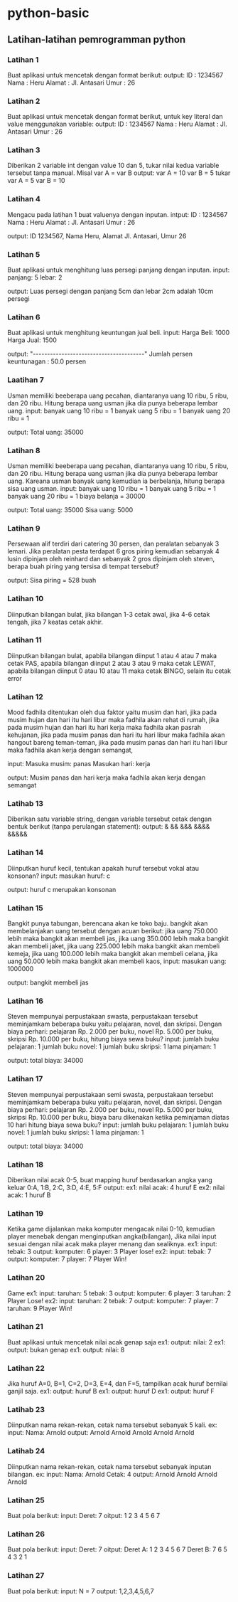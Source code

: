 # python-basic

## Latihan-latihan pemrogramman python

### Latihan 1

Buat aplikasi untuk mencetak dengan format berikut:
output:
ID : 1234567
Nama : Heru
Alamat : Jl. Antasari
Umur : 26

### Latihan 2

Buat aplikasi untuk mencetak dengan format berikut, untuk key literal dan value menggunakan variable:
output:
ID : 1234567
Nama : Heru
Alamat : Jl. Antasari
Umur : 26

### Latihan 3

Diberikan 2 variable int dengan value 10 dan 5, tukar nilai kedua variable tersebut tanpa manual. Misal var A = var B
output:
var A = 10
var B = 5
tukar
var A = 5
var B = 10

### Latihan 4

Mengacu pada latihan 1 buat valuenya dengan inputan.
intput:
ID : 1234567
Nama : Heru
Alamat : Jl. Antasari
Umur : 26

output:
ID 1234567, Nama Heru, Alamat Jl. Antasari, Umur 26

### Latihan 5

Buat aplikasi untuk menghitung luas persegi panjang dengan inputan.
input:
panjang: 5
lebar: 2

output:
Luas persegi dengan panjang 5cm dan lebar 2cm adalah 10cm persegi

### Latihan 6

Buat aplikasi untuk menghitung keuntungan jual beli.
input:
Harga Beli: 1000
Harga Jual: 1500

output:
"---------------------------------------"
Jumlah persen keuntunagan : 50.0 persen

### Laatihan 7

Usman memiliki beeberapa uang pecahan, diantaranya uang 10 ribu, 5 ribu, dan 20 ribu. Hitung berapa uang usman jika dia punya beberapa lembar uang.
input:
banyak uang 10 ribu = 1
banyak uang 5 ribu = 1
banyak uang 20 ribu = 1

output:
Total uang: 35000

### Latihan 8

Usman memiliki beeberapa uang pecahan, diantaranya uang 10 ribu, 5 ribu, dan 20 ribu. Hitung berapa uang usman jika dia punya beberapa lembar uang.
Kareana usman banyak uang kemudian ia berbelanja, hitung berapa sisa uang usman.
input:
banyak uang 10 ribu = 1
banyak uang 5 ribu = 1
banyak uang 20 ribu = 1
biaya belanja = 30000

output:
Total uang: 35000
Sisa uang: 5000

### Latihan 9

Persewaan alif terdiri dari catering 30 persen, dan peralatan sebanyak 3 lemari. Jika peralatan pesta terdapat 6 gros piring kemudian sebanyak 4 lusin dipinjam oleh reinhard dan sebanyak 2 gros dipinjam oleh steven, berapa buah piring yang tersisa di tempat tersebut?

output:
Sisa piring = 528 buah

### Latihan 10

Diinputkan bilangan bulat, jika bilangan 1-3 cetak awal, jika 4-6 cetak tengah, jika 7 keatas cetak akhir.

### Latihan 11

Diinputkan bilangan bulat,
apabila bilangan diinput 1 atau 4 atau 7 maka cetak PAS,
apabila bilangan diinput 2 atau 3 atau 9 maka cetak LEWAT,
apabila bilangan diinput 0 atau 10 atau 11 maka cetak BINGO,
selain itu cetak error

### Latihan 12

Mood fadhila ditentukan oleh dua faktor yaitu musim dan hari,
jika pada musim hujan dan hari itu hari libur maka fadhila akan rehat di rumah,
jika pada musim hujan dan hari itu hari kerja maka fadhila akan pasrah kehujanan,
jika pada musim panas dan hari itu hari libur maka fadhila akan hangout bareng teman-teman,
jika pada musim panas dan hari itu hari libur maka fadhila akan kerja dengan semangat,

input:
Masuka musim: panas
Masukan hari: kerja

output:
Musim panas dan hari kerja maka fadhila akan kerja dengan semangat

### Latihab 13

Diberikan satu variable string, dengan variable tersebut cetak dengan bentuk berikut (tanpa perulangan statement):
output:
&
&&
&&&
&&&&
&&&&&

### Latihan 14

Diinputkan huruf kecil, tentukan apakah huruf tersebut vokal atau konsonan?
input:
masukan huruf: c

output:
huruf c merupakan konsonan

### Latihan 15

Bangkit punya tabungan, berencana akan ke toko baju. bangkit akan membelanjakan uang tersebut dengan acuan berikut:
jika uang 750.000 lebih maka bangkit akan membeli jas,
jika uang 350.000 lebih maka bangkit akan membeli jaket,
jika uang 225.000 lebih maka bangkit akan membeli kemeja,
jika uang 100.000 lebih maka bangkit akan membeli celana,
jika uang 50.000 lebih maka bangkit akan membeli kaos,
input:
masukan uang: 1000000

output:
bangkit membeli jas

### Latihan 16

Steven mempunyai perpustakaan swasta, perpustakaan tersebut meminjamkam beberapa buku yaitu pelajaran, novel, dan skripsi. Dengan biaya perhari:
pelajaran Rp. 2.000 per buku,
novel Rp. 5.000 per buku,
skripsi Rp. 10.000 per buku,
hitung biaya sewa buku?
input:
jumlah buku pelajaran: 1
jumlah buku novel: 1
jumlah buku skripsi: 1
lama pinjaman: 1

output:
total biaya: 34000

### Latihan 17

Steven mempunyai perpustakaan semi swasta, perpustakaan tersebut meminjamkam beberapa buku yaitu pelajaran, novel, dan skripsi. Dengan biaya perhari:
pelajaran Rp. 2.000 per buku,
novel Rp. 5.000 per buku,
skripsi Rp. 10.000 per buku,
biaya baru dikenakan ketika peminjaman diatas 10 hari
hitung biaya sewa buku?
input:
jumlah buku pelajaran: 1
jumlah buku novel: 1
jumlah buku skripsi: 1
lama pinjaman: 1

output:
total biaya: 34000

### Latihan 18

Diberikan nilai acak 0-5, buat mapping huruf berdasarkan angka yang keluar 0:A, 1:B, 2:C, 3:D, 4:E, 5:F
output:
ex1:
nilai acak: 4
huruf E
ex2:
nilai acak: 1
huruf B

### Latihan 19

Ketika game dijalankan maka komputer mengacak nilai 0-10, kemudian player menebak dengan menginputkan angka(bilangan), Jika nilai input sesuai dengan nilai acak maka player menang dan sealiknya.
ex1:
input:
tebak: 3
output:
komputer: 6
player: 3
Player lose!
ex2:
input:
tebak: 7
output:
komputer: 7
player: 7
Player Win!

### Latihan 20

Game
ex1:
input:
taruhan: 5
tebak: 3
output:
komputer: 6
player: 3
taruhan: 2
Player Lose!
ex2:
input:
taruhan: 2
tebak: 7
output:
komputer: 7
player: 7
taruhan: 9
Player Win!

### Latihan 21

Buat aplikasi untuk mencetak nilai acak genap saja
ex1:
output:
nilai: 2
ex1:
output:
bukan genap
ex1:
output:
nilai: 8

### Latihan 22

Jika huruf A=0, B=1, C=2, D=3, E=4, dan F=5, tampilkan acak huruf bernilai ganjil saja.
ex1:
output:
huruf B
ex1:
output:
huruf D
ex1:
output:
huruf F

### Latihab 23

Diinputkan nama rekan-rekan, cetak nama tersebut sebanyak 5 kali.
ex:
input:
Nama: Arnold
output:
Arnold
Arnold
Arnold
Arnold
Arnold

### Latihab 24

Diinputkan nama rekan-rekan, cetak nama tersebut sebanyak inputan bilangan.
ex:
input:
Nama: Arnold
Cetak: 4
output:
Arnold
Arnold
Arnold
Arnold

### Latihan 25

Buat pola berikut:
input:
Deret: 7
oitput:
1 2 3 4 5 6 7

### Latihan 26

Buat pola berikut:
input:
Deret: 7
oitput:
Deret A: 1 2 3 4 5 6 7
Deret B: 7 6 5 4 3 2 1

### Latihan 27

Buat pola berikut:
input:
N = 7
output:
1,2,3,4,5,6,7
